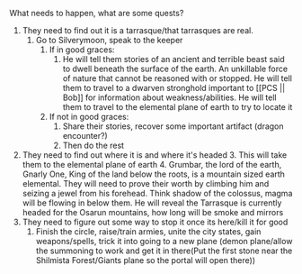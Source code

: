 What needs to happen, what are some quests?
1. They need to find out it is a tarrasque/that tarrasques are real. 
	1. Go to Silverymoon, speak to the keeper
		1. If in good graces:
			1. He will tell them stories of an ancient and terrible beast said to dwell beneath the surface of the earth. An unkillable force of nature that cannot  be reasoned with or stopped. He will tell them to travel to a dwarven stronghold important to [[PCS || Bob]] for information about weakness/abilities. He will tell them to travel to the elemental plane of earth to try to locate it
		2. If not in good graces:
			1. Share their stories, recover some important artifact (dragon encounter?)
			2. Then do the rest
2. They need to find out where it is and where it's headed
	3. This will take them to the elemental plane of earth
	4. Grumbar, the lord of the earth, Gnarly One, King of the land below the roots, is a mountain sized earth elemental. They will need to prove their worth by climbing him and seizing a jewel from his forehead. Think shadow of the colossus, magma will be flowing in below them. He will reveal the Tarrasque is currently headed for the Osarun mountains, how long will be smoke and mirrors 
3. They need to figure out some way to stop it once its here/kill it for good
	1. Finish the circle, raise/train armies, unite the city states, gain weapons/spells, trick it into going to a new plane (demon plane/allow the summoning to work and get it in there(Put the first stone near the Shilmista Forest/Giants plane so the portal will open there))